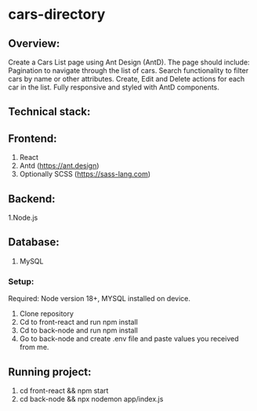 # cars-directory
## Overview:
Create a Cars List page using Ant Design (AntD).
The page should include:  Pagination to navigate through the list of cars. 
Search functionality to filter cars by name or other attributes. 
Create, Edit and Delete actions for each car in the list. 
Fully responsive and styled with AntD components.

## Technical stack:
## Frontend:
1. React
2. Antd (https://ant.design)
3. Optionally SCSS (https://sass-lang.com)

## Backend:
1.Node.js
## Database:
1. MySQL

### Setup:
Required: Node version 18+,  MYSQL installed  on device. 
1. Clone repository
2. Cd to front-react and run npm install
3. Cd to back-node and run npm install
4. Go to back-node and create .env file and paste values you received from me.

## Running project:
1. cd front-react && npm start
2. cd back-node && npx nodemon app/index.js



